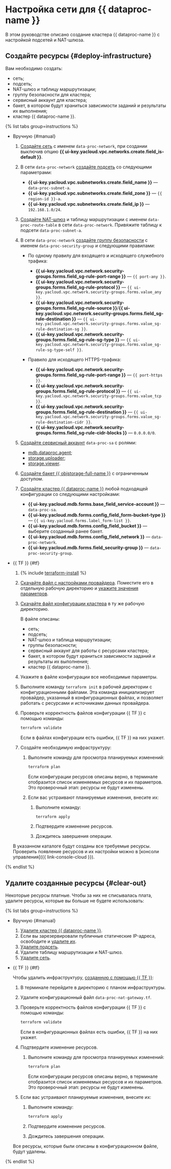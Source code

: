 # Настройка сети для {{ dataproc-name }}

В этом руководстве описано создание кластера {{ dataproc-name }} с настройкой подсетей и NAT-шлюза.

## Создайте ресурсы {#deploy-infrastructure}

Вам необходимо создать:

* сеть;
* подсеть;
* NAT-шлюз и таблицу маршрутизации;
* группу безопасности для кластера;
* сервисный аккаунт для кластера;
* бакет, в котором будут храниться зависимости заданий и результаты их выполнения;
* кластер {{ dataproc-name }}.

{% list tabs group=instructions %}

- Вручную {#manual}

    1. [Создайте сеть](../../vpc/operations/network-create.md) с именем `data-proc-network`, при создании выключив опцию **{{ ui-key.yacloud.vpc.networks.create.field_is-default }}**.
    1. В сети `data-proc-network` [создайте подсеть](../../vpc/operations/subnet-create.md) со следующими параметрами:

        * **{{ ui-key.yacloud.vpc.subnetworks.create.field_name }}** — `data-proc-subnet-a`.
        * **{{ ui-key.yacloud.vpc.subnetworks.create.field_zone }}** — `{{ region-id }}-a`.
        * **{{ ui-key.yacloud.vpc.subnetworks.create.field_ip }}** — `192.168.1.0/24`.

    1. [Создайте NAT-шлюз](../../vpc/operations/create-nat-gateway.md) и таблицу маршрутизации с именем `data-proc-route-table` в сети `data-proc-network`. Привяжите таблицу к подсети `data-proc-subnet-a`.

    1. В сети `data-proc-network` [создайте группу безопасности](../../vpc/operations/security-group-create.md) с именем `data-proc-security-group` и следующими правилами:

        * По одному правилу для входящего и исходящего служебного трафика:

            * **{{ ui-key.yacloud.vpc.network.security-groups.forms.field_sg-rule-port-range }}** — `{{ port-any }}`.
            * **{{ ui-key.yacloud.vpc.network.security-groups.forms.field_sg-rule-protocol }}** — `{{ ui-key.yacloud.vpc.network.security-groups.forms.value_any }}`.
            * **{{ ui-key.yacloud.vpc.network.security-groups.forms.field_sg-rule-source }}**/**{{ ui-key.yacloud.vpc.network.security-groups.forms.field_sg-rule-destination }}** — `{{ ui-key.yacloud.vpc.network.security-groups.forms.value_sg-rule-destination-sg }}`.
            * **{{ ui-key.yacloud.vpc.network.security-groups.forms.field_sg-rule-sg-type }}** — `{{ ui-key.yacloud.vpc.network.security-groups.forms.value_sg-rule-sg-type-self }}`.

        * Правило для исходящего HTTPS-трафика:

            * **{{ ui-key.yacloud.vpc.network.security-groups.forms.field_sg-rule-port-range }}** — `{{ port-https }}`.
            * **{{ ui-key.yacloud.vpc.network.security-groups.forms.field_sg-rule-protocol }}** — `{{ ui-key.yacloud.vpc.network.security-groups.forms.value_tcp }}`.
            * **{{ ui-key.yacloud.vpc.network.security-groups.forms.field_sg-rule-destination }}** — `{{ ui-key.yacloud.vpc.network.security-groups.forms.value_sg-rule-destination-cidr }}`.
            * **{{ ui-key.yacloud.vpc.network.security-groups.forms.field_sg-rule-cidr-blocks }}** — `0.0.0.0/0`.

    1. [Создайте сервисный аккаунт](../../iam/operations/sa/create.md) `data-proc-sa` с ролями:

        * [mdb.dataproc.agent](../../data-proc/security/index.md#mdb-dataproc-agent);
        * [storage.uploader](../../storage/security/index.md#storage-uploader);
        * [storage.viewer](../../storage/security/index.md#storage-viewer).

    1. [Создайте бакет {{ objstorage-full-name }}](../../storage/operations/buckets/create.md) с ограниченным доступом.

    1. [Создайте кластер {{ dataproc-name }}](../../data-proc/operations/cluster-create.md) любой подходящей конфигурации со следующими настройками:

        * **{{ ui-key.yacloud.mdb.forms.base_field_service-account }}** — `data-proc-sa`.
        * **{{ ui-key.yacloud.mdb.forms.config_field_form-bucket-type }}** — `{{ ui-key.yacloud.forms.label_form-list }}`.
        * **{{ ui-key.yacloud.mdb.forms.config_field_bucket }}** — выберите созданный ранее бакет.
        * **{{ ui-key.yacloud.mdb.forms.config_field_network }}** — `data-proc-network`.
        * **{{ ui-key.yacloud.mdb.forms.field_security-group }}** — `data-proc-security-group`.

- {{ TF }} {#tf}

    1. {% include [terraform-install](../../_includes/terraform-install.md) %}
    1. [Скачайте файл с настройками провайдера](https://github.com/yandex-cloud/examples/tree/master/tutorials/terraform/provider.tf). Поместите его в отдельную рабочую директорию и [укажите значения параметров](../../tutorials/infrastructure-management/terraform-quickstart.md#configure-provider).
    1. [Скачайте файл конфигурации кластера](https://github.com/yandex-cloud/examples/blob/master/tutorials/terraform/data-proc-nat-gateway.tf) в ту же рабочую директорию.

        В файле описаны:

        * сеть;
        * подсеть;
        * NAT-шлюз и таблица маршрутизации;
        * группы безопасности;
        * сервисный аккаунт для работы с ресурсами кластера;
        * бакет, в котором будут храниться зависимости заданий и результаты их выполнения;
        * кластер {{ dataproc-name }}.

    1. Укажите в файле конфигурации все необходимые параметры.

    1. Выполните команду `terraform init` в рабочей директории с конфигурационными файлами. Эта команда инициализирует провайдер, указанный в конфигурационных файлах, и позволяет работать с ресурсами и источниками данных провайдера.

    1. Проверьте корректность файлов конфигурации {{ TF }} с помощью команды:

        ```bash
        terraform validate
        ```

        Если в файлах конфигурации есть ошибки, {{ TF }} на них укажет.

    1. Создайте необходимую инфраструктуру:

        1. Выполните команду для просмотра планируемых изменений:

            ```bash
            terraform plan
            ```

            Если конфигурации ресурсов описаны верно, в терминале отобразится список изменяемых ресурсов и их параметров. Это проверочный этап: ресурсы не будут изменены.

        1. Если вас устраивают планируемые изменения, внесите их:

            1. Выполните команду:

                ```bash
                terraform apply
                ```

            1. Подтвердите изменение ресурсов.

            1. Дождитесь завершения операции.

    В указанном каталоге будут созданы все требуемые ресурсы. Проверить появление ресурсов и их настройки можно в [консоли управления]({{ link-console-cloud }}).

{% endlist %}

## Удалите созданные ресурсы {#clear-out}

Некоторые ресурсы платные. Чтобы за них не списывалась плата, удалите ресурсы, которые вы больше не будете использовать:

{% list tabs group=instructions %}

- Вручную {#manual}

    1. [Удалите кластер {{ dataproc-name }}](../../data-proc/operations/cluster-delete.md).
    1. Если вы зарезервировали публичные статические IP-адреса, освободите и [удалите их](../../vpc/operations/address-delete.md).
    1. [Удалите подсеть](../../vpc/operations/subnet-delete.md).
    1. Удалите таблицу маршрутизации и NAT-шлюз.
    1. [Удалите сеть](../../vpc/operations/network-delete.md).

- {{ TF }} {#tf}

    Чтобы удалить инфраструктуру, [созданную с помощью {{ TF }}](#deploy-infrastructure):

    1. В терминале перейдите в директорию с планом инфраструктуры.

    1. Удалите конфигурационный файл `data-proc-nat-gateway.tf`.

    1. Проверьте корректность файлов конфигурации {{ TF }} с помощью команды:

        ```bash
        terraform validate
        ```

        Если в конфигурационных файлах есть ошибки, {{ TF }} на них укажет.

    1. Подтвердите изменение ресурсов.

        1. Выполните команду для просмотра планируемых изменений:

            ```bash
            terraform plan
            ```

            Если конфигурации ресурсов описаны верно, в терминале отобразится список изменяемых ресурсов и их параметров. Это проверочный этап: ресурсы не будут изменены.

    1. Если вас устраивают планируемые изменения, внесите их:

        1. Выполните команду:

            ```bash
            terraform apply
            ```

        1. Подтвердите изменение ресурсов.

        1. Дождитесь завершения операции.

    Все ресурсы, которые были описаны в конфигурационном файле, будут удалены.

{% endlist %}
